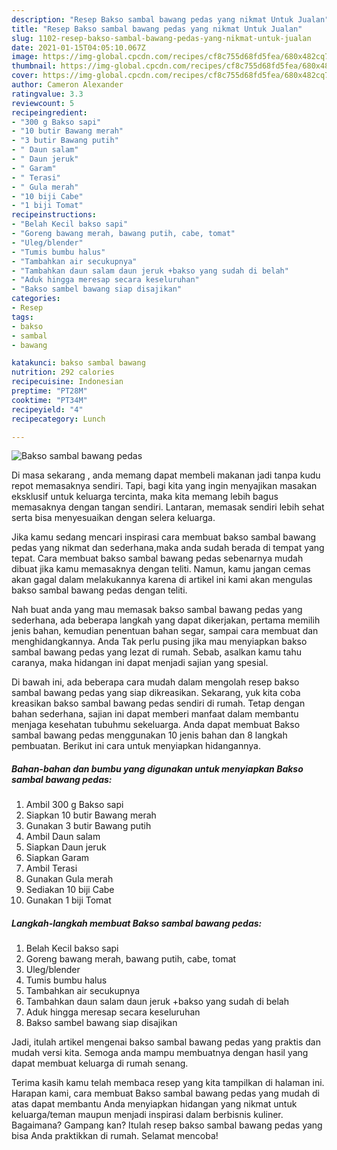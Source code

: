 ```yaml
---
description: "Resep Bakso sambal bawang pedas yang nikmat Untuk Jualan"
title: "Resep Bakso sambal bawang pedas yang nikmat Untuk Jualan"
slug: 1102-resep-bakso-sambal-bawang-pedas-yang-nikmat-untuk-jualan
date: 2021-01-15T04:05:10.067Z
image: https://img-global.cpcdn.com/recipes/cf8c755d68fd5fea/680x482cq70/bakso-sambal-bawang-pedas-foto-resep-utama.jpg
thumbnail: https://img-global.cpcdn.com/recipes/cf8c755d68fd5fea/680x482cq70/bakso-sambal-bawang-pedas-foto-resep-utama.jpg
cover: https://img-global.cpcdn.com/recipes/cf8c755d68fd5fea/680x482cq70/bakso-sambal-bawang-pedas-foto-resep-utama.jpg
author: Cameron Alexander
ratingvalue: 3.3
reviewcount: 5
recipeingredient:
- "300 g Bakso sapi"
- "10 butir Bawang merah"
- "3 butir Bawang putih"
- " Daun salam"
- " Daun jeruk"
- " Garam"
- " Terasi"
- " Gula merah"
- "10 biji Cabe"
- "1 biji Tomat"
recipeinstructions:
- "Belah Kecil bakso sapi"
- "Goreng bawang merah, bawang putih, cabe, tomat"
- "Uleg/blender"
- "Tumis bumbu halus"
- "Tambahkan air secukupnya"
- "Tambahkan daun salam daun jeruk +bakso yang sudah di belah"
- "Aduk hingga meresap secara keseluruhan"
- "Bakso sambel bawang siap disajikan"
categories:
- Resep
tags:
- bakso
- sambal
- bawang

katakunci: bakso sambal bawang 
nutrition: 292 calories
recipecuisine: Indonesian
preptime: "PT28M"
cooktime: "PT34M"
recipeyield: "4"
recipecategory: Lunch

---
```



![Bakso sambal bawang pedas](https://img-global.cpcdn.com/recipes/cf8c755d68fd5fea/680x482cq70/bakso-sambal-bawang-pedas-foto-resep-utama.jpg)

Di masa  sekarang , anda memang dapat membeli makanan jadi tanpa kudu repot memasaknya sendiri. Tapi, bagi kita yang ingin menyajikan masakan eksklusif untuk keluarga tercinta, maka kita memang lebih bagus memasaknya dengan tangan sendiri. Lantaran, memasak sendiri lebih sehat serta bisa menyesuaikan dengan selera keluarga.

Jika kamu sedang mencari inspirasi cara membuat bakso sambal bawang pedas yang nikmat dan sederhana,maka anda sudah berada di tempat yang tepat. Cara membuat bakso sambal bawang pedas  sebenarnya mudah dibuat jika kamu memasaknya dengan teliti. Namun, kamu jangan cemas akan gagal dalam melakukannya 
karena di artikel ini kami akan mengulas bakso sambal bawang pedas dengan teliti.  



Nah buat anda yang mau memasak bakso sambal bawang pedas yang sederhana, ada beberapa langkah yang dapat dikerjakan, pertama memilih jenis bahan, kemudian penentuan bahan segar, sampai cara membuat dan menghidangkannya. Anda Tak perlu pusing jika mau menyiapkan bakso sambal bawang pedas yang lezat di rumah. Sebab, asalkan kamu  tahu caranya, maka hidangan ini dapat menjadi sajian yang spesial.

Di bawah ini, ada beberapa cara mudah dalam mengolah resep bakso sambal bawang pedas yang siap dikreasikan. Sekarang, yuk kita coba kreasikan bakso sambal bawang pedas sendiri di rumah. Tetap dengan bahan sederhana, sajian ini dapat memberi manfaat dalam membantu menjaga kesehatan tubuhmu sekeluarga. Anda dapat membuat Bakso sambal bawang pedas menggunakan 10 jenis bahan dan 8 langkah pembuatan. Berikut ini cara untuk menyiapkan hidangannya.

<!--inarticleads1-->

##### Bahan-bahan dan bumbu yang digunakan untuk menyiapkan Bakso sambal bawang pedas:

1. Ambil 300 g Bakso sapi
1. Siapkan 10 butir Bawang merah
1. Gunakan 3 butir Bawang putih
1. Ambil  Daun salam
1. Siapkan  Daun jeruk
1. Siapkan  Garam
1. Ambil  Terasi
1. Gunakan  Gula merah
1. Sediakan 10 biji Cabe
1. Gunakan 1 biji Tomat




<!--inarticleads2-->

##### Langkah-langkah membuat Bakso sambal bawang pedas:

1. Belah Kecil bakso sapi
1. Goreng bawang merah, bawang putih, cabe, tomat
1. Uleg/blender
1. Tumis bumbu halus
1. Tambahkan air secukupnya
1. Tambahkan daun salam daun jeruk +bakso yang sudah di belah
1. Aduk hingga meresap secara keseluruhan
1. Bakso sambel bawang siap disajikan




Jadi, itulah artikel mengenai  bakso sambal bawang pedas  yang praktis dan mudah versi kita. Semoga anda mampu membuatnya dengan hasil yang dapat membuat keluarga di rumah senang. 

Terima kasih kamu telah membaca resep yang kita tampilkan di halaman ini. Harapan kami, cara membuat  Bakso sambal bawang pedas yang mudah di atas dapat membantu Anda menyiapkan hidangan yang nikmat untuk keluarga/teman maupun menjadi inspirasi dalam berbisnis kuliner. Bagaimana? Gampang kan? Itulah resep bakso sambal bawang pedas yang bisa Anda praktikkan di rumah. Selamat mencoba!

